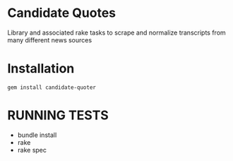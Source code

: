 Candidate Quotes
=============

Library and associated rake tasks to scrape and normalize transcripts from many different news sources

Installation
============
`gem install candidate-quoter`


RUNNING TESTS
=============

  * bundle install
  * rake
  * rake spec

